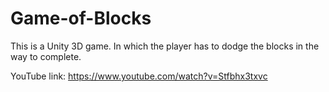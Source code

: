 # Game-of-Blocks
This is a Unity 3D game. In which the player has to dodge the blocks in the way to complete.

YouTube link: https://www.youtube.com/watch?v=Stfbhx3txvc

